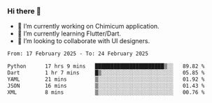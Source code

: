 ### Hi there 👋

<!--
**devcat37/devcat37** is a ✨ _special_ ✨ repository because its `README.md` (this file) appears on your GitHub profile.-->


- 🔭 I’m currently working on Chimicum application.
- 🌱 I’m currently learning Flutter/Dart.
- 👯 I’m looking to collaborate with UI designers.
<!-- - 🤔 I’m looking for help with ... -->

<!--START_SECTION:waka-->

```txt
From: 17 February 2025 - To: 24 February 2025

Python      17 hrs 9 mins   ██████████████████████▒░░   89.82 %
Dart        1 hr 7 mins     █▒░░░░░░░░░░░░░░░░░░░░░░░   05.85 %
YAML        21 mins         ▒░░░░░░░░░░░░░░░░░░░░░░░░   01.92 %
JSON        16 mins         ▒░░░░░░░░░░░░░░░░░░░░░░░░   01.43 %
XML         8 mins          ▒░░░░░░░░░░░░░░░░░░░░░░░░   00.76 %
```

<!--END_SECTION:waka-->
